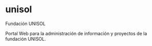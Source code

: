 unisol
======

Fundación UNISOL

Portal Web para la administración de información y proyectos de la fundación UNISOL.
